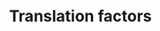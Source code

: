 ---
annotations:
- type: Pathway Ontology
  value: translation pathway
authors:
- MaintBot
- Ddigles
- Khanspers
- Eweitz
description: ''
last-edited: 2021-05-26
organisms:
- Anopheles gambiae
redirect_from:
- /index.php/Pathway:WP1220
- /instance/WP1220
schema-jsonld:
- '@context': https://schema.org/
  '@id': https://wikipathways.github.io/pathways/WP1220.html
  '@type': Dataset
  creator:
    '@type': Organization
    name: WikiPathways
  description: ''
  keywords:
  - AgaP_AGAP003541
  - AgaP_AGAP011203
  - AgaP_AGAP007668
  - EEF2
  - AgaP_AGAP010310
  - AgaP_AGAP006459
  - AgaP_AGAP004824
  - EEF2K
  - AgaP_AGAP000082
  - EIF4G3
  - PABPC1
  - AgaP_AGAP006607
  - EIF3S8
  - EIF2AK2
  - AgaP_AGAP007406
  - AgaP_AGAP007172
  - AgaP_AGAP009863
  - EIF2AK3
  - AgaP_AGAP012140
  - AgaP_AGAP009204
  - EIF4EBP2
  - AgaP_AGAP002502
  - AgaP_AGAP010925
  - EEF1B2
  - AgaP_AGAP006613
  - AgaP_AGAP004235
  - EIF2B1
  - AgaP_AGAP000525
  - WBSCR1
  - AgaP_AGAP001380
  - AgaP_AGAP003597
  - AgaP_AGAP000883
  - EIF4EBP3
  - AgaP_AGAP011851
  - AgaP_AGAP011627
  - EIF4A1
  - AgaP_AGAP002340
  - AgaP_AGAP002935
  - AgaP_AGAP003119
  - AgaP_AGAP002337
  - AgaP_AGAP005210
  - AgaP_AGAP011190
  - EIF1AX
  - AgaP_AGAP006944
  - GSPT2
  - AgaP_AGAP005937
  - AgaP_AGAP007218
  - EIF5A
  - EIF4EBP1
  - AgaP_AGAP007097
  license: CC0
  name: Translation factors
seo: CreativeWork
title: Translation factors
wpid: WP1220
---